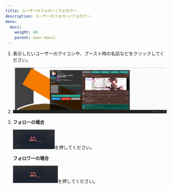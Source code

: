 ```yaml
---
title: ユーザーのフォロー/フォロワー
description: ユーザーのフォロー/フォロワー
menu:
  docs:
    weight: 40
    parent: user-basic
---
```


1. 表示したいユーザーのアイコンや、ブースト時の名前などをクリックしてください。
2. ![user1](https://raw.githubusercontent.com/cutls/TheDeskDocs/master/media/user1.png)
3. **フォローの場合**  

   ![user4](https://raw.githubusercontent.com/cutls/TheDeskDocs/master/media/user4.png)を押してください。  

   **フォロワーの場合**  

   ![user5](https://raw.githubusercontent.com/cutls/TheDeskDocs/master/media/user5.png)を押してください。  

